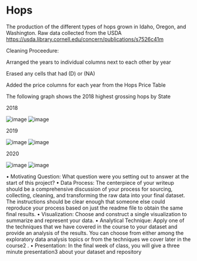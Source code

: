 # Hops

The production of the different types of hops grown in Idaho, Oregon, and Washington. 
 Raw data collected from the USDA https://usda.library.cornell.edu/concern/publications/s7526c41m

Cleaning Proceedure:

Arranged the years to individual columns next to each other by year

Erased any cells that had (D) or (NA)

Added the price columns for each year from the Hops Price Table

The following graph shows the 2018 highest grossing hops by State

2018

![image](https://user-images.githubusercontent.com/61097093/114653320-a4e16c00-9c9c-11eb-877a-13db99b28ce7.png) ![image](https://user-images.githubusercontent.com/61097093/114653340-aca11080-9c9c-11eb-88a1-2a1004e1cbf5.png)

2019

![image](https://user-images.githubusercontent.com/61097093/114653362-bb87c300-9c9c-11eb-9c08-59d832beb0bf.png) ![image](https://user-images.githubusercontent.com/61097093/114653372-c2163a80-9c9c-11eb-8534-89d6c03be63a.png)

2020

![image](https://user-images.githubusercontent.com/61097093/114653388-cb070c00-9c9c-11eb-9396-ff41e2ca8731.png) ![image](https://user-images.githubusercontent.com/61097093/114653397-cfcbc000-9c9c-11eb-8bdd-0643133f9868.png)

• Motivating Question: What question were you setting out to answer at the start of this project?
• Data Process: The centerpiece of your writeup should be a comprehensive discussion of your
process for sourcing, collecting, cleaning, and transforming the raw data into your final dataset. The
instructions should be clear enough that someone else could reproduce your process based on just the
readme file to obtain the same final results.
• Visualization: Choose and construct a single visualization to summarize and represent your data.
• Analytical Technique: Apply one of the techniques that we have covered in the course to your
dataset and provide an analysis of the results. You can choose from either among the exploratory data
analysis topics or from the techniques we cover later in the course2
.
• Presentation: In the final week of class, you will give a three minute presentation3 about your
dataset and repository
